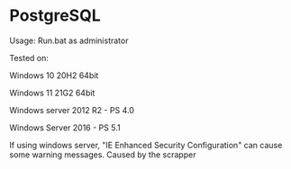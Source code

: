 # PostgreSQL
Usage: Run.bat as administrator

Tested on:

Windows 10 20H2 64bit

Windows 11 21G2 64bit

Windows server 2012 R2 - PS 4.0

Windows Server 2016 - PS 5.1


If using windows server, 
"IE Enhanced Security Configuration" can cause some warning messages.
Caused by the scrapper
